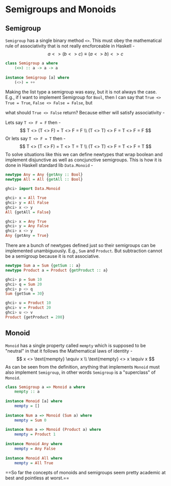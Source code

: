 # Semigroups and Monoids

## Semigroup

`Semigroup` has a single binary method `<>`. This must obey the mathematical rule of associativity that is not really encforceable in Haskell -
$$
a <> (b <> c) \equiv (a <> b) <> c
$$

```haskell
class Semigroup a where
	(<>) :: a -> a -> a
	
instance Semigroup [a] where
	(<>) = ++
```

Making the list type a semigroup was easy, but it is not always the case. E.g., if I want to implement Semigroup for `Bool`, then I can say that `True <> True = True`, `False <> False = False`, but 

what should `True <> False` return? Because either will satisfy associativity -

Lets say `T <> F = F` then -
$$
T <> (T <> F) = T <> F = F \\
(T <> T) <> F = T <> F = F
$$
Or lets say `T <> F = T` then -
$$
T <> (T <> F) = T <> T = T \\
(T <> T) <> F = T <> F = T
$$
To solve situations like this we can define newtypes that wrap boolean and implement disjunctive as well as concjunctive semigroups. This is how it is done in Haskell standard lib `Data.Monoid` -

```haskell
newtype Any = Any {getAny :: Bool}
newtype All = All {getAll :: Bool}

ghci> import Data.Monoid

ghci> x = All True
ghci> y = All False
ghci> x <> y
All {getAll = False}

ghci> x = Any True
ghci> y = Any False
ghci> x <> y
Any {getAny = True}
```

There are a bunch of newtypes defined just so their semigroups can be implemented unambiguously. E.g., `Sum` and `Product`. But subtraction cannot be a semigroup because it is not associative.

```haskell
newtype Sum a = Sum {getSum :: a}
newtype Product a = Product {getProduct :: a}

ghci> p = Sum 10
ghci> q = Sum 20
ghci> p <> q
Sum {getSum = 30}

ghci> u = Product 10
ghci> v = Product 20
ghci> u <> v
Product {getProduct = 200}
```

## Monoid

`Monoid` has a single property called `mempty` which is supposed to be "neutral" in that it follows the Mathematical laws of identity -
$$
x <> \text{mempty} \equiv x \\
\text{mempty} <> x \equiv x
$$
As can be seen from the definition, anything that implements `Monoid` must also implement `Semigroup`, in other words `Semigroup` is a "superclass" of `Monoid`.

```haskell
class Semigroup a => Monoid a where
	mempty :: a
	
instance Monoid [a] where
	mempty = []
	
instance Num a => Monoid (Sum a) where
	mempty = Sum 0
	
instance Num a => Monoid (Product a) where
	mempty = Product 1
	
instance Monoid Any where
	mempty = Any False
	
instance Monoid All where
	mempty = All True
```

==So far the concepts of monoids and semigroups seem pretty academic at best and pointless at worst.==

